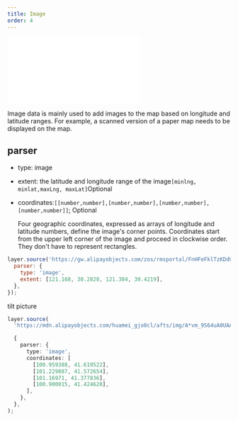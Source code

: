 ```yaml
---
title: Image
order: 4
---
```


<embed src="@/docs/api/common/style.md"></embed>

Image data is mainly used to add images to the map based on longitude and latitude ranges. For example, a scanned version of a paper map needs to be displayed on the map.

## parser

- type: image
- extent: the latitude and longitude range of the image`[minlng, minlat,maxLng, maxLat]`Optional
- coordinates:`[[number,number],[number,number],[number,number],[number,number]]`; Optional

  Four geographic coordinates, expressed as arrays of longitude and latitude numbers, define the image's corner points. Coordinates start from the upper left corner of the image and proceed in clockwise order. They don't have to represent rectangles.

```javascript
layer.source('https://gw.alipayobjects.com/zos/rmsportal/FnHFeFklTzKDdUESRNDv.jpg', {
  parser: {
    type: 'image',
    extent: [121.168, 30.2828, 121.384, 30.4219],
  },
});
```

tilt picture

```ts
layer.source(
  'https://mdn.alipayobjects.com/huamei_gjo0cl/afts/img/A*vm_9S64uA0UAAAAAAAAAAAAADjDHAQ/original',

  {
    parser: {
      type: 'image',
      coordinates: [
        [100.959388, 41.619522],
        [101.229887, 41.572654],
        [101.16971, 41.377836],
        [100.900015, 41.424628],
      ],
    },
  },
);
```
